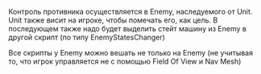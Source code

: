 Контроль противника осуществляется в Enemy, наследуемого от Unit. Unit также висит на игроке, чтобы помечать его, как цель.
В последующем также надо будет выделить стейт машину из Enemy в другой скрипт (по типу EnemyStatesChanger)

Все скрипты у Enemy можно вешать не только на Enemy (не учитывая то, что игрок управляется не с помощью Field Of View и Nav Mesh)